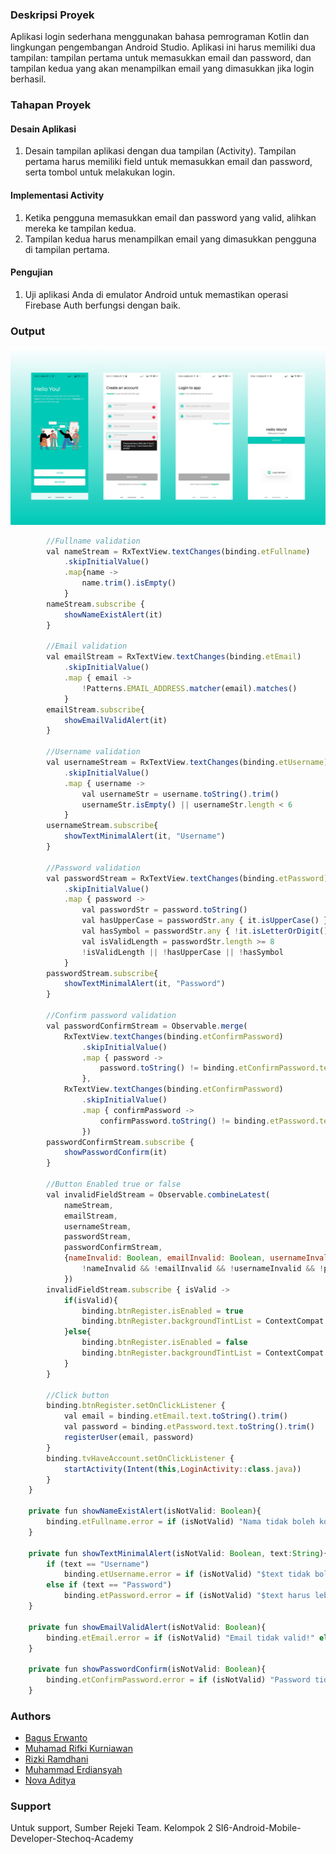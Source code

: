 
### Deskripsi Proyek

Aplikasi login sederhana menggunakan bahasa pemrograman Kotlin dan lingkungan pengembangan Android Studio. Aplikasi ini harus memiliki dua tampilan: tampilan pertama untuk memasukkan email dan password, dan tampilan kedua yang akan menampilkan email yang dimasukkan jika login berhasil.

### Tahapan Proyek

#### Desain Aplikasi
1.	Desain tampilan aplikasi dengan dua tampilan (Activity). Tampilan pertama harus memiliki field untuk memasukkan email dan password, serta tombol untuk melakukan login.

#### Implementasi Activity
1.	Ketika pengguna memasukkan email dan password yang valid, alihkan mereka ke tampilan kedua.
2.	Tampilan kedua harus menampilkan email yang dimasukkan pengguna di tampilan pertama.

#### Pengujian
1.	Uji aplikasi Anda di emulator Android untuk memastikan operasi Firebase Auth berfungsi dengan baik.

### Output
<p float="left">
  <img src="https://github.com/sumber-rejeki/TKM13-Login-RegisterAuth/blob/d944db6fa351145f548f8c2cdbb5b97caf4beb6c/UII.png?raw=true" alt="ui"/>
</p>

```javascript
        //Fullname validation
        val nameStream = RxTextView.textChanges(binding.etFullname)
            .skipInitialValue()
            .map{name ->
                name.trim().isEmpty()
            }
        nameStream.subscribe {
            showNameExistAlert(it)
        }

        //Email validation
        val emailStream = RxTextView.textChanges(binding.etEmail)
            .skipInitialValue()
            .map { email ->
                !Patterns.EMAIL_ADDRESS.matcher(email).matches()
            }
        emailStream.subscribe{
            showEmailValidAlert(it)
        }

        //Username validation
        val usernameStream = RxTextView.textChanges(binding.etUsername)
            .skipInitialValue()
            .map { username ->
                val usernameStr = username.toString().trim()
                usernameStr.isEmpty() || usernameStr.length < 6
            }
        usernameStream.subscribe{
            showTextMinimalAlert(it, "Username")
        }

        //Password validation
        val passwordStream = RxTextView.textChanges(binding.etPassword)
            .skipInitialValue()
            .map { password ->
                val passwordStr = password.toString()
                val hasUpperCase = passwordStr.any { it.isUpperCase() }
                val hasSymbol = passwordStr.any { !it.isLetterOrDigit() }
                val isValidLength = passwordStr.length >= 8
                !isValidLength || !hasUpperCase || !hasSymbol
            }
        passwordStream.subscribe{
            showTextMinimalAlert(it, "Password")
        }

        //Confirm password validation
        val passwordConfirmStream = Observable.merge(
            RxTextView.textChanges(binding.etConfirmPassword)
                .skipInitialValue()
                .map { password ->
                    password.toString() != binding.etConfirmPassword.text.toString()
                },
            RxTextView.textChanges(binding.etConfirmPassword)
                .skipInitialValue()
                .map { confirmPassword ->
                    confirmPassword.toString() != binding.etPassword.text.toString()
                })
        passwordConfirmStream.subscribe {
            showPasswordConfirm(it)
        }

        //Button Enabled true or false
        val invalidFieldStream = Observable.combineLatest(
            nameStream,
            emailStream,
            usernameStream,
            passwordStream,
            passwordConfirmStream,
            {nameInvalid: Boolean, emailInvalid: Boolean, usernameInvalid: Boolean, passwordInvalid: Boolean, passwordConfirmInvalid: Boolean ->
                !nameInvalid && !emailInvalid && !usernameInvalid && !passwordInvalid && !passwordConfirmInvalid
            })
        invalidFieldStream.subscribe { isValid ->
            if(isValid){
                binding.btnRegister.isEnabled = true
                binding.btnRegister.backgroundTintList = ContextCompat.getColorStateList(this, R.color.primary_color)
            }else{
                binding.btnRegister.isEnabled = false
                binding.btnRegister.backgroundTintList = ContextCompat.getColorStateList(this, android.R.color.darker_gray)
            }
        }

        //Click button
        binding.btnRegister.setOnClickListener {
            val email = binding.etEmail.text.toString().trim()
            val password = binding.etPassword.text.toString().trim()
            registerUser(email, password)
        }
        binding.tvHaveAccount.setOnClickListener {
            startActivity(Intent(this,LoginActivity::class.java))
        }
    }

    private fun showNameExistAlert(isNotValid: Boolean){
        binding.etFullname.error = if (isNotValid) "Nama tidak boleh kosong!" else null
    }

    private fun showTextMinimalAlert(isNotValid: Boolean, text:String){
        if (text == "Username")
            binding.etUsername.error = if (isNotValid) "$text tidak boleh kosong dan harus minimal 6 huruf!" else null
        else if (text == "Password")
            binding.etPassword.error = if (isNotValid) "$text harus lebih dari 8 huruf, mengandung 1 huruf besar dan 1 simbol!" else null
    }

    private fun showEmailValidAlert(isNotValid: Boolean){
        binding.etEmail.error = if (isNotValid) "Email tidak valid!" else  null
    }

    private fun showPasswordConfirm(isNotValid: Boolean){
        binding.etConfirmPassword.error = if (isNotValid) "Password tidak valid!" else null
    }
```
### Authors

- [Bagus Erwanto](https://www.github.com/volumeee)
- [Muhamad Rifki Kurniawan](https://github.com/mrifki2204)
- [Rizki Ramdhani](https://github.com/RizkiRamdhani05)
- [Muhammad Erdiansyah](https://github.com/erdiansyahm)
- [Nova Aditya](https://github.com/NVdty)

### Support

Untuk support, Sumber Rejeki Team. Kelompok 2 SI6-Android-Mobile-Developer-Stechoq-Academy
